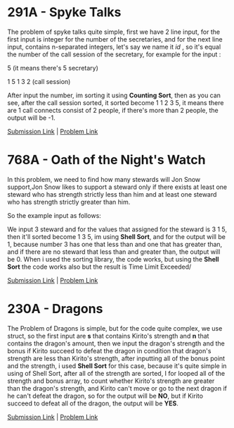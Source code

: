 # 291A - Spyke Talks

The problem of spyke talks quite simple, first we have 2 line input, for the first input is integer for the number of the secretaries,
and for the next line input, contains n-separated integers, let's say we name it _id_ , so it's equal the number of the call session of
the secretary, for example for the input :

5 (it means there's 5 secretary)

1 5 1 3 2 (call session)

After input the number, im sorting it using **Counting Sort**, then as you can see, after the call session sorted, it sorted become 1 1 2 3 5,
it means there are 1 call connects consist of 2 people, if there's more than 2 people, the output will be -1.

[Submission Link](http://codeforces.com/contest/291/submission/42599409) | [Problem Link](http://codeforces.com/problemset/problem/291/A)

# 768A - Oath of the Night's Watch

In this problem, we need to find how many stewards will Jon Snow support,Jon Snow likes to support a steward only if there exists 
at least one steward who has strength strictly less than him and at least one steward who has strength strictly greater than him.

So the example input as follows:

We input 3 steward and for the values that assigned for the steward is 3 1 5, then it'll sorted become 1 3 5, im using **Shell Sort**,
and for the output will be 1, because number 3 has one that less than and one that has greater than, and if there are no steward that
less than and greater than, the output will be 0. When i used the sorting library, the code works, but using the **Shell Sort** the code works also but the result is Time Limit Exceeded/

[Submission Link](http://codeforces.com/contest/768/submission/42598535) | [Problem Link](http://codeforces.com/problemset/problem/768/A)

# 230A - Dragons

The Problem of Dragons is simple, but for the code quite complex, we use struct, so the first input are **s** that contains Kirito's
strength and **n** that contains the dragon's amount, then we input the dragon's strength and the bonus if Kirito succeed to defeat the
dragon in condition that dragon's strength are less than Kirito's strength, after inputting all of the bonus point and the strength, i used **Shell Sort** for this case, because it's quite simple in using of Shell Sort, after all of the strength are sorted, I for looped all of the strength and bonus array, to count whether Kirito's strength are greater than the dragon's strength, and Kirito can't move or go to the next dragon if he can't defeat the dragon, so for the output will be **NO**, but if Kirito succeed to defeat all of the dragon, the output will be **YES**.

[Submission Link]() | [Problem Link](http://codeforces.com/problemset/problem/230/A)

